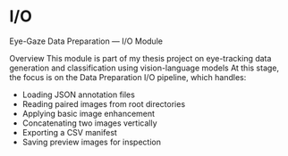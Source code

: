 
# I/O
Eye-Gaze Data Preparation — I/O Module

Overview
This module is part of my thesis project on eye-tracking data generation and classification using vision-language models
At this stage, the focus is on the Data Preparation I/O pipeline, which handles:
- Loading JSON annotation files
- Reading paired images from root directories
- Applying basic image enhancement
- Concatenating two images vertically
- Exporting a CSV manifest
- Saving preview images for inspection